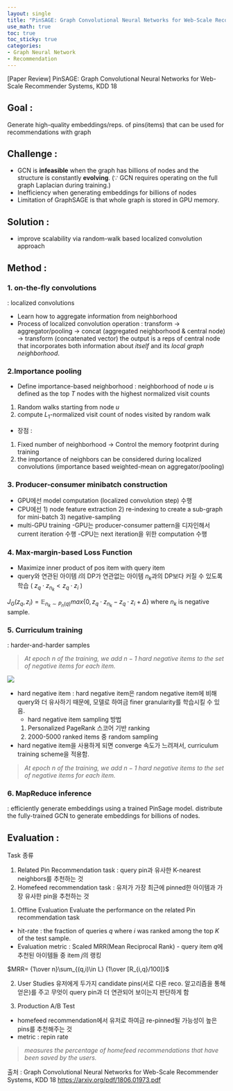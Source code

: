 ```yaml
---
layout: single
title: "PinSAGE: Graph Convolutional Neural Networks for Web-Scale Recommender Systems, 2018 KDD"
use_math: true
toc: true
toc_sticky: true
categories:
- Graph Neural Network
- Recommendation
---
```


[Paper Review] PinSAGE: Graph Convolutional Neural Networks for Web-Scale Recommender Systems, KDD 18

## Goal : 
Generate high-quality embeddings/reps. of pins(items) that can be used for recommendations with graph


## Challenge :
- GCN is **infeasible** when the graph has billions of nodes and the structure is constantly **evolving**. ($\because$ GCN requires operating on the full graph Laplacian during training.)
- Inefficiency when generating embeddings for billions of nodes
- Limitation of GraphSAGE is that whole graph is stored in GPU memory.


## Solution :
- improve scalability via random-walk based localized convolution approach


## Method :
### 1. **on-the-fly convolutions**
: localized convolutions 
- Learn how to aggregate information from neighborhood
- Process of localized convolution operation : transform -> aggregator/pooling -> concat (aggregated neighborhood & central node) -> transform (concatenated vector)
the output is a reps of central node that incorporates both information about *itself* and its *local graph neighborhood*.

### 2.**Importance pooling** 
- Define importance-based neighborhood
: neighborhood of node $u$ is defined as the top $T$ nodes with the highest normalized visit counts
1) Random walks starting from node $u$
2) compute $L_1$-normalized visit count of nodes visited by random walk
- 장점 : 
1) Fixed number of neighborhood -> Control the memory footprint during training
2) the importance of neighbors can be considered during localized convolutions (importance based weighted-mean on aggregator/pooling)

### 3. **Producer-consumer minibatch construction**
- GPU에선 model computation (localized convolution step) 수행
- CPU에선 1) node feature extraction 2) re-indexing to create a sub-graph for mini-batch 3) negative-sampling
- multi-GPU training
	-GPU는 producer-consumer pattern을 디자인해서 current iteration 수행
    -CPU는 next iteration을 위한 computation 수행

### 4. **Max-margin-based Loss Function**
- Maximize inner product of pos item with query item
- query와 연관된 아이템 $i$의 DP가 연관없는 아이템 $n_k$과의 DP보다 커질 수 있도록 학습 ( $z_q\cdot z_{n_k} < z_q\cdot z_{i}$ )

$J_G(z_q,z_i)=\mathbb{E}_{n_k\sim P_n(q)}max\{0,z_q\cdot z_{n_k}-z_q\cdot z_i+\Delta\}$
where $n_k$ is negative sample.

### 5. **Curriculum training** 
: harder-and-harder samples
> *At epoch $n$ of the training, we add $n-1$ hard negative items to the set of negative items for each item.*

![](https://images.velog.io/images/yenguage/post/e405fed6-e210-49e7-bd61-21d2cbc0aa86/image.png)

- hard negative item : 
hard negative item은 random negative item에 비해 query와 더 유사하기 때문에, 모델로 하여금 finer granularity를 학습시킬 수 있음.
	- hard negative item sampling 방법
  1) Personalized PageRank 스코어 기반 ranking
  2) 2000-5000 ranked items 중 random sampling
- hard negative item을 사용하게 되면 converge 속도가 느려져서, curriculum training scheme을 적용함. 
> *At epoch $n$ of the training, we add $n-1$ hard negative items to the set of negative items for each item.*

### 6. **MapReduce inference** 
: efficiently generate embeddings using a trained PinSage model. distribute the fully-trained GCN to generate embeddings for billions of nodes.


## Evaluation :
Task 종류
1) Related Pin Recommendation task : query pin과 유사한 K-nearest neighbors를 추천하는 것
2) Homefeed recommendation task : 유저가 가장 최근에 pinned한 아이템과 가장 유사한 pin을 추천하는 것

1. Offline Evaluation
Evaluate the performance on the related Pin recommendation task
- hit-rate : the fraction of queries $q$ where $i$ was ranked among the top $K$ of the test sample.
- Evaluation metric : Scaled MRR(Mean Reciprocal Rank) - query item $q$에 추천된 아이템들 중 item $j$의 랭킹

$MRR= {1\over n}\sum_{(q,i)\in L} {1\over [R_{i,q}/100]}$

2. User Studies
유저에게 두가지 candidate pins(서로 다른 reco. 알고리즘을 통해 얻은)를 주고 무엇이 query pin과 더 연관되어 보이는지 판단하게 함

3. Production A/B Test
- homefeed recommendation에서 유저로 하여금 re-pinned될 가능성이 높은 pins를 추천해주는 것
- metric : repin rate
> *measures the percentage of homefeed recommendations that have been saved by the users.*




출처 : 
Graph Convolutional Neural Networks for Web-Scale Recommender Systems, KDD 18
https://arxiv.org/pdf/1806.01973.pdf

